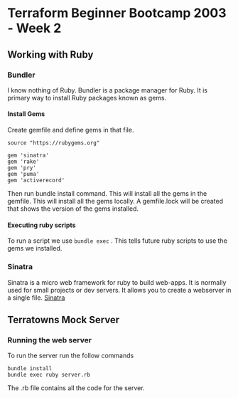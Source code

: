 # Terraform Beginner Bootcamp 2003 - Week 2

## Working with Ruby

### Bundler

I know nothing of Ruby. Bundler is a package manager for Ruby. It is primary way to install Ruby packages known as gems.


#### Install Gems

Create gemfile and define gems in that file.

```
source "https://rubygems.org"

gem 'sinatra'
gem 'rake'
gem 'pry'
gem 'puma'
gem 'activerecord'

```

Then run bundle install command. This will install all the gems in the gemfile. This will install all the gems locally. A gemfile.lock will be created that shows the version of the gems installed.

#### Executing ruby scripts

To run a script we use `bundle exec` . This tells future ruby scripts to use the gems we installed.


### Sinatra

Sinatra is a micro web framework for ruby to build web-apps. It is normally used for small projects or dev servers. It allows you to create a webserver in a single file. [Sinatra](https://sinatrarb.com/)


## Terratowns Mock Server

### Running the web server

To run the server run the follow commands 
```
bundle install
bundle exec ruby server.rb
```

The .rb file contains all the code for the server.